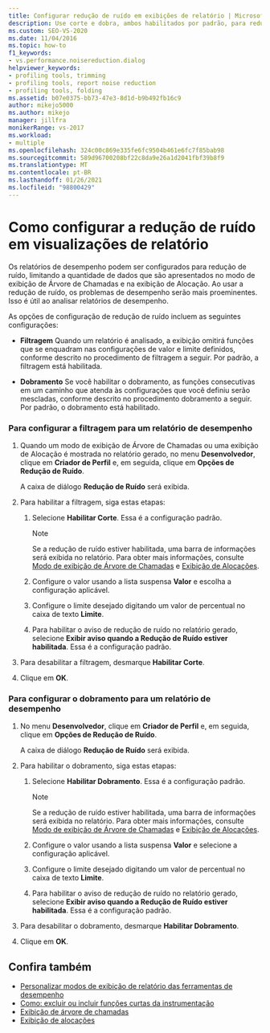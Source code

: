 ```yaml
---
title: Configurar redução de ruído em exibições de relatório | Microsoft Docs
description: Use corte e dobra, ambos habilitados por padrão, para reduzir o ruído e tornar os problemas de desempenho mais proeminentes em seus relatórios.
ms.custom: SEO-VS-2020
ms.date: 11/04/2016
ms.topic: how-to
f1_keywords:
- vs.performance.noisereduction.dialog
helpviewer_keywords:
- profiling tools, trimming
- profiling tools, report noise reduction
- profiling tools, folding
ms.assetid: b07e0375-bb73-47e3-8d1d-b9b492fb16c9
author: mikejo5000
ms.author: mikejo
manager: jillfra
monikerRange: vs-2017
ms.workload:
- multiple
ms.openlocfilehash: 324c00c869e335fe6fc9504b461e6fc7f85bab98
ms.sourcegitcommit: 589d96700208bf22c8da9e26a1d2041fbf39b8f9
ms.translationtype: MT
ms.contentlocale: pt-BR
ms.lasthandoff: 01/26/2021
ms.locfileid: "98800429"
---
```

# <a name="how-to-configure-noise-reduction-in-report-views"></a>Como configurar a redução de ruído em visualizações de relatório
Os relatórios de desempenho podem ser configurados para redução de ruído, limitando a quantidade de dados que são apresentados no modo de exibição de Árvore de Chamadas e na exibição de Alocação. Ao usar a redução de ruído, os problemas de desempenho serão mais proeminentes. Isso é útil ao analisar relatórios de desempenho.

 As opções de configuração de redução de ruído incluem as seguintes configurações:

- **Filtragem** Quando um relatório é analisado, a exibição omitirá funções que se enquadram nas configurações de valor e limite definidos, conforme descrito no procedimento de filtragem a seguir. Por padrão, a filtragem está habilitada.

- **Dobramento** Se você habilitar o dobramento, as funções consecutivas em um caminho que atenda às configurações que você definiu serão mescladas, conforme descrito no procedimento dobramento a seguir. Por padrão, o dobramento está habilitado.

### <a name="to-configure-trimming-for-a-performance-report"></a>Para configurar a filtragem para um relatório de desempenho

1. Quando um modo de exibição de Árvore de Chamadas ou uma exibição de Alocação é mostrada no relatório gerado, no menu **Desenvolvedor**, clique em **Criador de Perfil** e, em seguida, clique em **Opções de Redução de Ruído**.

     A caixa de diálogo **Redução de Ruído** será exibida.

2. Para habilitar a filtragem, siga estas etapas:

    1. Selecione **Habilitar Corte**. Essa é a configuração padrão.

        > [!NOTE]
        > Se a redução de ruído estiver habilitada, uma barra de informações será exibida no relatório. Para obter mais informações, consulte [Modo de exibição de Árvore de Chamadas](../profiling/call-tree-view.md) e [Exibição de Alocações](../profiling/dotnet-memory-allocations-view.md).

    2. Configure o valor usando a lista suspensa **Valor** e escolha a configuração aplicável.

    3. Configure o limite desejado digitando um valor de percentual no caixa de texto **Limite**.

    4. Para habilitar o aviso de redução de ruído no relatório gerado, selecione **Exibir aviso quando a Redução de Ruído estiver habilitada**. Essa é a configuração padrão.

3. Para desabilitar a filtragem, desmarque **Habilitar Corte**.

4. Clique em **OK**.

### <a name="to-configure-folding-for-a-performance-report"></a>Para configurar o dobramento para um relatório de desempenho

1. No menu **Desenvolvedor**, clique em **Criador de Perfil** e, em seguida, clique em **Opções de Redução de Ruído**.

     A caixa de diálogo **Redução de Ruído** será exibida.

2. Para habilitar o dobramento, siga estas etapas:

    1. Selecione **Habilitar Dobramento**. Essa é a configuração padrão.

        > [!NOTE]
        > Se a redução de ruído estiver habilitada, uma barra de informações será exibida no relatório. Para obter mais informações, consulte [Modo de exibição de Árvore de Chamadas](../profiling/call-tree-view.md) e [Exibição de Alocações](../profiling/dotnet-memory-allocations-view.md).

    2. Configure o valor usando a lista suspensa **Valor** e selecione a configuração aplicável.

    3. Configure o limite desejado digitando um valor de percentual no caixa de texto **Limite**.

    4. Para habilitar o aviso de redução de ruído no relatório gerado, selecione **Exibir aviso quando a Redução de Ruído estiver habilitada**. Essa é a configuração padrão.

3. Para desabilitar o dobramento, desmarque **Habilitar Dobramento**.

4. Clique em **OK**.

## <a name="see-also"></a>Confira também
- [Personalizar modos de exibição de relatório das ferramentas de desempenho](../profiling/customizing-performance-tools-report-views.md)
- [Como: excluir ou incluir funções curtas da instrumentação](../profiling/how-to-exclude-or-include-short-functions-from-instrumentation.md)
- [Exibição de árvore de chamadas](../profiling/call-tree-view.md)
- [Exibição de alocações](../profiling/dotnet-memory-allocations-view.md)
